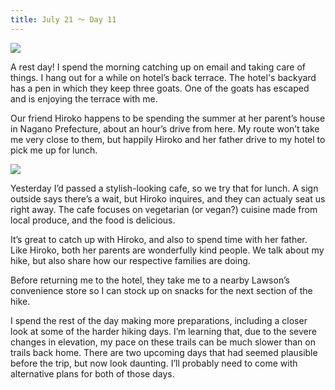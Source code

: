 ```yaml
---
title: July 21 ～ Day 11
---
```


![](./images/IMG_8160.jpg)

A rest day! I spend the morning catching up on email and taking care of things. I hang out for a while on hotel’s back terrace. The hotel's backyard has a pen in which they keep three goats. One of the goats has escaped and is enjoying the terrace with me.

Our friend Hiroko happens to be spending the summer at her parent’s house in Nagano Prefecture, about an hour’s drive from here. My route won’t take me very close to them, but happily Hiroko and her father drive to my hotel to pick me up for lunch.

![](./images/IMG_0040.jpg)

Yesterday I’d passed a stylish-looking cafe, so we try that for lunch. A sign outside says there’s a wait, but Hiroko inquires, and they can actualy seat us right away. The cafe focuses on vegetarian (or vegan?) cuisine made from local produce, and the food is delicious.

It’s great to catch up with Hiroko, and also to spend time with her father. Like Hiroko, both her parents are wonderfully kind people. We talk about my hike, but also share how our respective families are doing.

Before returning me to the hotel, they take me to a nearby Lawson’s convenience store so I can stock up on snacks for the next section of the hike.

I spend the rest of the day making more preparations, including a closer look at some of the harder hiking days. I’m learning that, due to the severe changes in elevation, my pace on these trails can be much slower than on trails back home. There are two upcoming days that had seemed plausible before the trip, but now look daunting. I’ll probably need to come with alternative plans for both of those days.
